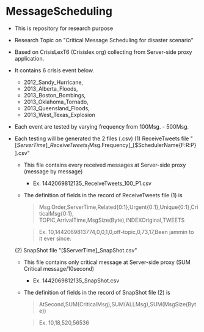 # MessageScheduling
+ This is repository for research purpose
+ Research Topic on "Critical Message Scheduling for disaster scenario"

+ Based on CrisisLexT6 (Crisislex.org) collecting from Server-side proxy application.

+ It contains 6 crisis event below.
  - 2012_Sandy_Hurricane, 
  - 2013_Alberta_Floods, 
  - 2013_Boston_Bombings, 
  - 2013_Oklahoma_Tornado, 
  - 2013_Queensland_Floods, 
  - 2013_West_Texas_Explosion

+ Each event are tested by varying frequency from 100Msg. - 500Msg.

+ Each testing will be generated the 2 files (.csv)
  (1) ReceiveTweets file "[$ServerTime]\_ReceiveTweets_[$Msg.Frequency]_[$SchedulerName{F:R:P}].csv"
  - This file contains every received messages at Server-side proxy (message by message) 
    - Ex. 1442069812135_ReceiveTweets_100_P1.csv

  - The definition of fields in the record of ReceiveTweets file (1) is
    >Msg.Order,ServerTime,Related{0:1},Urgent{0:1},Unique{0:1},CriticalMsg{0:1},
    TOPIC,ArrivalTime,MsgSize(Byte),INDEXOriginal,TWEETS
    
    >Ex. 10,1442069813774,0,0,1,0,off-topic,0,73,17,Been jammin to it ever since.
  
  (2) SnapShot file "[$ServerTime]_SnapShot.csv"
  - This file contains only critical message at Server-side proxy (SUM Critical message/10second)
    - Ex. 1442069812135_SnapShot.csv
    
  - The definition of fields in the record of SnapShot file (2) is
    >AtSecond,SUM(CriticalMsg),SUM(ALLMsg),SUM(MsgSize(Byte))
   
     >Ex. 10,18,520,56536

